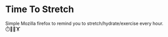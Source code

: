 # Time To Stretch
Simple Mozilla firefox to remind you to stretch/hydrate/exercise every hour. ⏱️🤸💧🏋️
